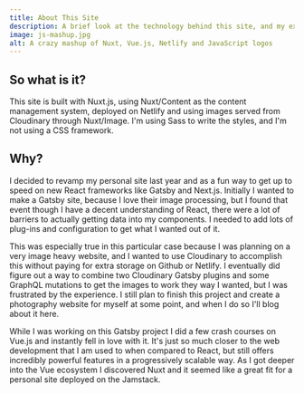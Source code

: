 ```yaml
---
title: About This Site
description: A brief look at the technology behind this site, and my experience developing it.
image: js-mashup.jpg
alt: A crazy mashup of Nuxt, Vue.js, Netlify and JavaScript logos
---
```


## So what is it?

This site is built with Nuxt.js, using Nuxt/Content as the content management system, deployed on Netlify and using images served from Cloudinary through Nuxt/Image. I'm using Sass to write the styles, and I'm not using a CSS framework. 

## Why?

I decided to revamp my personal site last year and as a fun way to get up to speed on new React frameworks like Gatsby and Next.js. Initially I wanted to make a Gatsby site, because I love their image processing, but I found that event though I have a decent understanding of React, there were a lot of barriers to actually getting data into my components. I needed to add lots of plug-ins and configuration to get what I wanted out of it.

This was especially true in this particular case because I was planning on a very image heavy website, and I wanted to use Cloudinary to accomplish this without paying for extra storage on Github or Netlify. I eventually did figure out a way to combine two Cloudinary Gatsby plugins and some GraphQL mutations to get the images to work they way I wanted, but I was frustrated by the experience. I still plan to finish this project and create a photography website for myself at some point, and when I do so I'll blog about it here.

While I was working on this Gatsby project I did a few crash courses on Vue.js and instantly fell in love with it. It's just so much closer to the web development that I am used to when compared to React, but still offers incredibly powerful features in a progressively scalable way. As I got deeper into the Vue ecosystem I discovered Nuxt and it seemed like a great fit for a personal site deployed on the Jamstack.

   